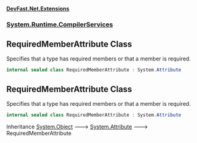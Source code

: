#### [DevFast.Net.Extensions](index.md 'index')
### [System.Runtime.CompilerServices](System.Runtime.CompilerServices.md 'System.Runtime.CompilerServices')

## RequiredMemberAttribute Class

Specifies that a type has required members or that a member is required.

```csharp
internal sealed class RequiredMemberAttribute : System.Attribute
```

## RequiredMemberAttribute Class

Specifies that a type has required members or that a member is required.

```csharp
internal sealed class RequiredMemberAttribute : System.Attribute
```

Inheritance [System.Object](https://docs.microsoft.com/en-us/dotnet/api/System.Object 'System.Object') &#129106; [System.Attribute](https://docs.microsoft.com/en-us/dotnet/api/System.Attribute 'System.Attribute') &#129106; RequiredMemberAttribute